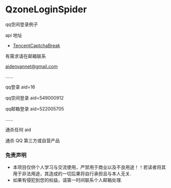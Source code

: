 # QzoneLoginSpider

qq空间登录例子

api 地址

* [TencentCaptchaBreak](https://github.com/aiden2048/TencentCaptchaBreak)

有需求请在邮箱联系

aidenvannet@gmail.com

......

qq登录 aid=16

qq空间登录 aid=549000912

qq邮箱登录 aid=522005705

......

通杀任何 aid 

通杀 QQ 第三方或自营产品



### 免责声明
* 本项目仅供个人学习与交流使用，严禁用于商业以及不良用途！！若读者将其用于非法用途，其造成的一切后果将自行承担且与本人无关.
* 如果有侵犯到您的权益，请第一时间联系个人邮箱处理.
